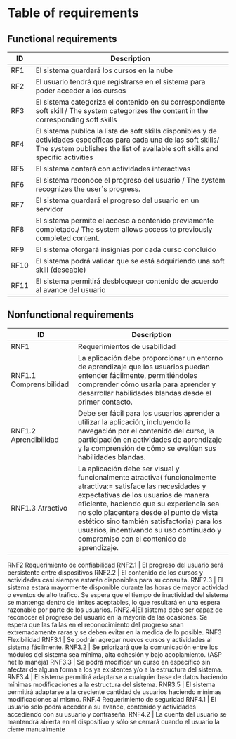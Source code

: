 # Table of requirements

## Functional requirements

ID|Description
-|-
RF1|El sistema guardará los cursos en la nube
RF2|El usuario tendrá que registrarse en el sistema para poder acceder a los cursos
RF3|El sistema categoriza el contenido en su correspondiente soft skill / The system categorizes the content in the corresponding soft skills
RF4|El sistema publica la lista de soft skills disponibles y de actividades específicas para cada una de las soft skills/ The system publishes the list of available soft skills and specific activities
RF5|El sistema contará con actividades interactivas
RF6|El sistema reconoce el progreso del usuario / The system recognizes the user´s progress.
RF7|El sistema guardará el progreso del usuario en un servidor
RF8|El sistema permite el acceso a contenido previamente completado./ The system allows access to previously completed content.
RF9|El sistema otorgará insignias por cada curso concluido
RF10|El sistema podrá validar que se está adquiriendo una soft skill (deseable)
RF11|El sistema permitirá desbloquear contenido de acuerdo al avance del usuario

## Nonfunctional requirements

ID|Description
-|-
RNF1|Requerimientos de usabilidad
RNF1.1 Comprensibilidad | La aplicación debe proporcionar un entorno de aprendizaje que los usuarios puedan entender fácilmente, permitiéndoles comprender cómo usarla para aprender y desarrollar habilidades blandas desde el primer contacto.
RNF1.2 Aprendibilidad | Debe ser fácil para los usuarios aprender a utilizar la aplicación, incluyendo la navegación por el contenido del curso, la participación en actividades de aprendizaje y la comprensión de cómo se evalúan sus habilidades blandas.
RNF1.3 Atractivo | La aplicación debe ser visual y funcionalmente atractiva( funcionalmente atractiva:= satisface las necesidades y expectativas de los usuarios de manera eficiente, haciendo que su experiencia sea no solo placentera desde el punto de vista estético sino también satisfactoria) para los usuarios, incentivando su uso continuado y compromiso con el contenido de aprendizaje.
RNF2 Requerimiento de confiabilidad
RNF2.1 | El progreso del usuario será persistente entre dispositivos
RNF2.2 | El contenido de los cursos y actividades casi siempre estarán disponibles para su consulta.
RNF2.3 | El sistema estará mayormente disponible durante las horas de mayor actividad o eventos de alto tráfico. Se espera que el tiempo de inactividad del sistema se mantenga dentro de límites aceptables, lo que resultará en una espera razonable por parte de los usuarios.
RNF2.4|El sistema debe ser capaz de reconocer el progreso del usuario en la mayoría de las ocasiones. Se espera que las fallas en el reconocimiento del progreso sean extremadamente raras y se deben evitar en la medida de lo posible.
RNF3 Flexibilidad
RNF3.1 | Se podrán agregar nuevos cursos y actividades al sistema fácilmente.
RNF3.2 | Se priorizará que la comunicación entre los módulos del sistema sea mínima, alta cohesión y bajo acoplamiento. (ASP net lo maneja)
RNF3.3 | Se podrá modificar un curso en específico sin afectar de alguna forma a los ya existentes y/o a la estructura del sistema.
RNF3.4 | El sistema permitirá adaptarse a cualquier base de datos haciendo mínimas modificaciones a la estructura del sistema.
RNR3.5 | El sistema permitirá adaptarse a la creciente cantidad de usuarios haciendo mínimas modificaciones al mismo.
RNF.4 Requerimiento de seguridad
RNF4.1 | El usuario solo podrá acceder a su avance, contenido y actividades accediendo con su usuario y contraseña.
RNF4.2 | La cuenta del usuario se mantendrá abierta en el dispositivo y sólo se cerrará cuando el usuario la cierre manualmente
